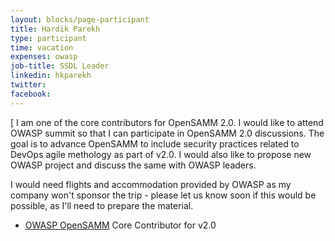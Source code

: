 ```yaml
---
layout: blocks/page-participant
title: Hardik Parekh
type: participant
time: vacation
expenses: owasp
job-title: SSDL Leader
linkedin: hkparekh
twitter: 
facebook:
---
```


[ I am one of the core contributors for OpenSAMM 2.0. I would like to attend OWASP summit so that I can participate in OpenSAMM 2.0 discussions.
The goal is to advance OpenSAMM to include security practices related to DevOps agile methology as part of v2.0. I would also like to propose new OWASP project and discuss the same with OWASP leaders.  

I would need flights and accommodation provided by OWASP as my company won't sponsor the trip - please let us know soon if this would be possible, as I'll need to prepare the material.

* [OWASP OpenSAMM](https://www.owasp.org/index.php/OWASP_SAMM_Project) Core Contributor for v2.0


